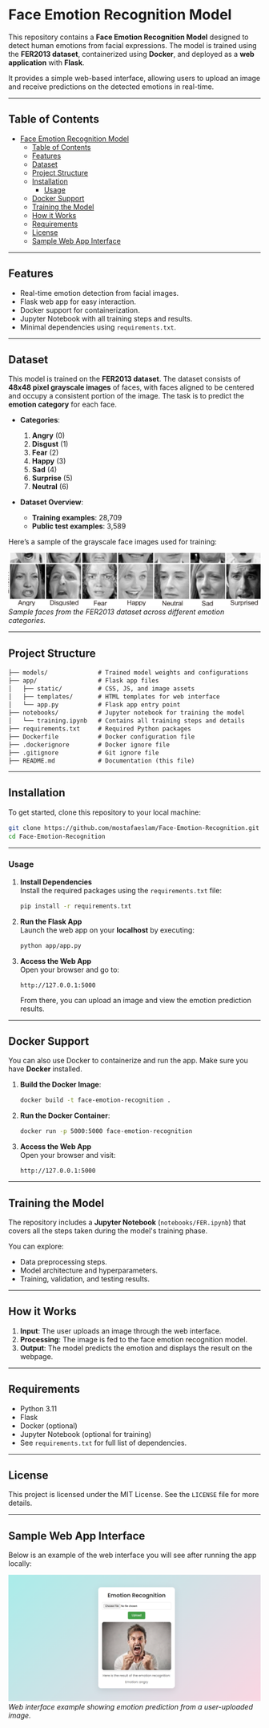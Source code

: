 # Face Emotion Recognition Model

This repository contains a **Face Emotion Recognition Model** designed to detect human emotions from facial expressions. The model is trained using the **FER2013 dataset**, containerized using **Docker**, and deployed as a **web application** with **Flask**. 

It provides a simple web-based interface, allowing users to upload an image and receive predictions on the detected emotions in real-time.

---

## Table of Contents
- [Face Emotion Recognition Model](#face-emotion-recognition-model)
  - [Table of Contents](#table-of-contents)
  - [Features](#features)
  - [Dataset](#dataset)
  - [Project Structure](#project-structure)
  - [Installation](#installation)
    - [Usage](#usage)
  - [Docker Support](#docker-support)
  - [Training the Model](#training-the-model)
  - [How it Works](#how-it-works)
  - [Requirements](#requirements)
  - [License](#license)
  - [Sample Web App Interface](#sample-web-app-interface)

---

## Features
- Real-time emotion detection from facial images.
- Flask web app for easy interaction.
- Docker support for containerization.
- Jupyter Notebook with all training steps and results.
- Minimal dependencies using `requirements.txt`.

---

## Dataset

This model is trained on the **FER2013 dataset**. The dataset consists of **48x48 pixel grayscale images** of faces, with faces aligned to be centered and occupy a consistent portion of the image. The task is to predict the **emotion category** for each face.

- **Categories**:
  1. **Angry** (0)  
  2. **Disgust** (1)  
  3. **Fear** (2)  
  4. **Happy** (3)  
  5. **Sad** (4)  
  6. **Surprise** (5)  
  7. **Neutral** (6)  

- **Dataset Overview**:
  - **Training examples**: 28,709
  - **Public test examples**: 3,589

Here’s a sample of the grayscale face images used for training:

![FER2013 Sample Faces](./app/dataset-cover.png)  
*Sample faces from the FER2013 dataset across different emotion categories.*

---

## Project Structure
```
├── models/              # Trained model weights and configurations
├── app/                 # Flask app files
│   ├── static/          # CSS, JS, and image assets
│   ├── templates/       # HTML templates for web interface
│   └── app.py           # Flask app entry point
├── notebooks/           # Jupyter notebook for training the model
│   └── training.ipynb   # Contains all training steps and details
├── requirements.txt     # Required Python packages
├── Dockerfile           # Docker configuration file
├── .dockerignore        # Docker ignore file
├── .gitignore           # Git ignore file
├── README.md            # Documentation (this file)
```

---

## Installation

To get started, clone this repository to your local machine:

```bash
git clone https://github.com/mostafaeslam/Face-Emotion-Recognition.git
cd Face-Emotion-Recognition
```

---

### Usage

1. **Install Dependencies**  
   Install the required packages using the `requirements.txt` file:

   ```bash
   pip install -r requirements.txt
   ```

2. **Run the Flask App**  
   Launch the web app on your **localhost** by executing:

   ```bash
   python app/app.py
   ```

3. **Access the Web App**  
   Open your browser and go to:

   ```
   http://127.0.0.1:5000
   ```

   From there, you can upload an image and view the emotion prediction results.

---

## Docker Support

You can also use Docker to containerize and run the app. Make sure you have **Docker** installed.

1. **Build the Docker Image**:

   ```bash
   docker build -t face-emotion-recognition .
   ```

2. **Run the Docker Container**:

   ```bash
   docker run -p 5000:5000 face-emotion-recognition
   ```

3. **Access the Web App**  
   Open your browser and visit:

   ```
   http://127.0.0.1:5000
   ```

---

## Training the Model

The repository includes a **Jupyter Notebook** (`notebooks/FER.ipynb`) that covers all the steps taken during the model's training phase. 

You can explore:
- Data preprocessing steps.
- Model architecture and hyperparameters.
- Training, validation, and testing results.

---

## How it Works

1. **Input**: The user uploads an image through the web interface.
2. **Processing**: The image is fed to the face emotion recognition model.
3. **Output**: The model predicts the emotion and displays the result on the webpage.

---

## Requirements

- Python 3.11
- Flask
- Docker (optional)
- Jupyter Notebook (optional for training)
- See `requirements.txt` for full list of dependencies.

---

## License

This project is licensed under the MIT License. See the `LICENSE` file for more details.

---

## Sample Web App Interface

Below is an example of the web interface you will see after running the app locally:

![Web Interface Example](./app/web-demo.png)  
*Web interface example showing emotion prediction from a user-uploaded image.*